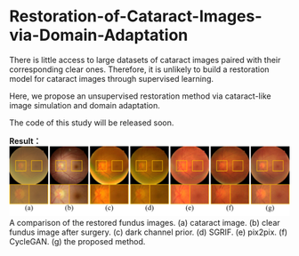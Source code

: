 # Restoration-of-Cataract-Images-via-Domain-Adaptation
There is little access to large datasets of cataract images paired with their corresponding clear ones. Therefore, it is unlikely to build a restoration model for cataract images through supervised learning.

Here, we propose an unsupervised restoration method via cataract-like image simulation and domain adaptation.

The code of this study will be released soon.

**Result：**
![Output](Images/Output.png)
A comparison of the restored fundus images. (a) cataract image. (b) clear fundus image after surgery. (c) dark channel prior. (d) SGRIF. (e) pix2pix. (f) CycleGAN. (g) the proposed method.
